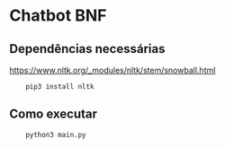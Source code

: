 # Chatbot BNF

## Dependências necessárias
https://www.nltk.org/_modules/nltk/stem/snowball.html

        pip3 install nltk

## Como executar

        python3 main.py